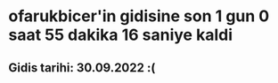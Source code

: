 # ofarukbicer'in gidisine son 1 gun 0 saat 55 dakika 16 saniye kaldi

## Gidis tarihi: 30.09.2022 :(